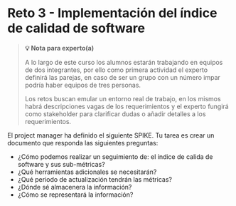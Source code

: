 # Reto 3 - Implementación del índice de calidad de software

> **💡 Nota para experto(a)**
>
> A lo largo de este curso los alumnos estarán trabajando en equipos de dos integrantes, por ello como primera actividad el experto definirá las parejas, en caso de ser un grupo con un número impar podría haber equipos de tres personas.
>
> Los retos buscan emular un entorno real de trabajo, en los mismos habrá descripciones vagas de los requerimientos y el experto fungirá como stakeholder para clarificar dudas o añadir detalles a los requerimientos.

El project manager ha definido el siguiente SPIKE. Tu tarea es crear un documento que responda las siguientes preguntas:

- ¿Cómo podemos realizar un seguimiento de: el índice de calida de software y sus sub-métricas?
- ¿Qué herramientas adicionales se necesitarán?
- ¿Qué periodo de actualización tendrán las métricas?
- ¿Dónde sé almacenera la información?
- ¿Cómo se representará la información?

